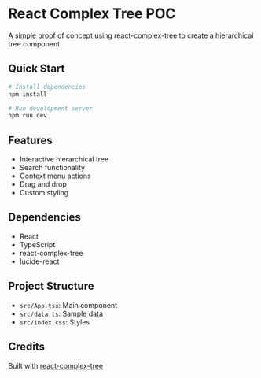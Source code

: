 # React Complex Tree POC

A simple proof of concept using react-complex-tree to create a hierarchical tree component.

## Quick Start

```bash
# Install dependencies
npm install

# Run development server
npm run dev
```

## Features

- Interactive hierarchical tree
- Search functionality
- Context menu actions
- Drag and drop
- Custom styling

## Dependencies

- React
- TypeScript
- react-complex-tree
- lucide-react

## Project Structure

- `src/App.tsx`: Main component
- `src/data.ts`: Sample data
- `src/index.css`: Styles

## Credits

Built with [react-complex-tree](https://github.com/lukasbach/react-complex-tree) 